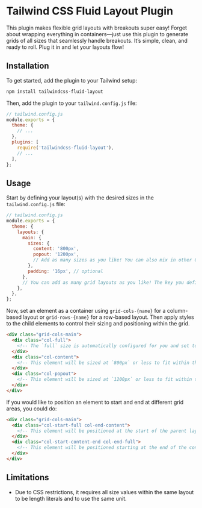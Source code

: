 # Tailwind CSS Fluid Layout Plugin

This plugin makes flexible grid layouts with breakouts super easy! Forget about wrapping everything in containers—just use this plugin to generate grids of all sizes that seamlessly handle breakouts. It’s simple, clean, and ready to roll. Plug it in and let your layouts flow!

## Installation

To get started, add the plugin to your Tailwind setup:

```bash
npm install tailwindcss-fluid-layout
```

Then, add the plugin to your `tailwind.config.js` file:

```javascript
// tailwind.config.js
module.exports = {
  theme: {
    // ...
  },
  plugins: [
    require('tailwindcss-fluid-layout'),
    // ...
  ],
};
```

## Usage

Start by defining your layout(s) with the desired sizes in the `tailwind.config.js` file:

```javascript
// tailwind.config.js
module.exports = {
  theme: {
    layouts: {
      main: {
        sizes: {
          content: '800px',
          popout: '1200px',
          // Add as many sizes as you like! You can also mix in other CSS units like em, %, and more to keep your layouts super flexible.
        },
        padding: '16px', // optional
      },
      // You can add as many grid layouts as you like! The key you define will be used as the name of the grid template.
    },
  },
};
```

Now, set an element as a container using `grid-cols-{name}` for a column-based layout or `grid-rows-{name}` for a row-based layout. Then apply styles to the child elements to control their sizing and positioning within the grid.

```html
<div class="grid-cols-main">
  <div class="col-full">
    <!-- The `full` size is automatically configured for you and set to 100% to fit within the main layout. Please note that this area will ignore any padding settings and will always match the size of the parent layout. -->
  </div>
  <div class="col-content">
    <!-- This element will be sized at `800px` or less to fit within the parent layout. -->
  </div>
  <div class="col-popout">
    <!-- This element will be sized at `1200px` or less to fit within the parent layout. -->
  </div>
</div>
```

If you would like to position an element to start and end at different grid areas, you could do:

```html
<div class="grid-cols-main">
  <div class="col-start-full col-end-content">
    <!-- This element will be positioned at the start of the parent layout and extend to the end of the content area. -->
  </div>
  <div class="col-start-content-end col-end-full">
    <!-- This element will be positioned starting at the end of the content area and extending to the end of the parent layout. -->
  </div>
</div>
```

## Limitations

- Due to CSS restrictions, it requires all size values within the same layout to be length literals and to use the same unit.
